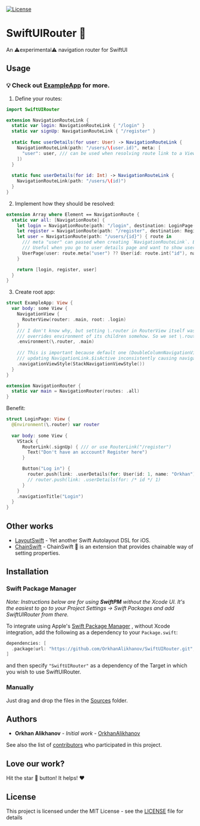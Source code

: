 [![License](https://img.shields.io/github/license/OrkhanAlikhanov/SwiftUIRouter.svg)](https://github.com/OrkhanAlikhanov/SwiftUIRouter/blob/master/LICENSE)

# SwiftUIRouter 🔗
An ⚠️experimental⚠️ navigation router for SwiftUI

## Usage
### 💡 Check out [ExampleApp](https://github.com/OrkhanAlikhanov/SwiftUIRouter/tree/master/ExampleApp) for more.

1. Define your routes:
```swift
import SwiftUIRouter

extension NavigationRouteLink {
  static var login: NavigationRouteLink { "/login" }
  static var signUp: NavigationRouteLink { "/register" }
  
  static func userDetails(for user: User) -> NavigationRouteLink {
    NavigationRouteLink(path: "/users/\(user.id)", meta: [
      "user": user, /// can be used when resolving route link to a View. Check below how it's used.
    ])
  }
  
  static func userDetails(for id: Int) -> NavigationRouteLink {
    NavigationRouteLink(path: "/users/\(id)")
  }
}
```

2. Implement how they should be resolved:
```swift
extension Array where Element == NavigationRoute {
  static var all: [NavigationRoute] {
    let login = NavigationRoute(path: "/login", destination: LoginPage())
    let register = NavigationRoute(path: "/register", destination: RegisterPage())
    let user = NavigationRoute(path: "/users/{id}") { route in
      /// meta "user" can passed when creating `NavigationRouteLink`. Eg. in `userDetails(for user: User)`
      /// Useful when you go to user details page and want to show user something until detailed data comes in.
      UserPage(user: route.meta("user") ?? User(id: route.int("id"), name: "Unknown"))
    }

    return [login, register, user]
  }
}
```

3. Create root app:
```swift
struct ExampleApp: View {
  var body: some View {
    NavigationView {
      RouterView(router: .main, root: .login)
    }
    /// I don't know why, but setting \.router in RouterView itself was not enough. Probably NavigationView
    /// overrides environment of its children somehow. So we set \.router environment again
    .environment(\.router, .main)
    
    /// This is important because default one (DoubleColumnNavigationViewStyle) is
    /// updating NavigationLink.$isActive inconsistently causing navigation bugs.
    .navigationViewStyle(StackNavigationViewStyle())
  }
}

extension NavigationRouter {
  static var main = NavigationRouter(routes: .all)
}
```

Benefit:
```swift
struct LoginPage: View {
  @Environment(\.router) var router
  
  var body: some View {
    VStack {
      RouterLink(.signUp) { /// or use RouterLink("/register")
        Text("Don't have an acccount? Register here")
      }

      Button("Log in") {
        router.push(link: .userDetails(for: User(id: 1, name: "Orkhan")))
        // router.push(link: .userDetails(for: /* id */ 1)
      }
    }
    .navigationTitle("Login")
  }
}
```

## Other works
- [LayoutSwift](https://github.com/OrkhanAlikhanov/LayoutSwift) - Yet another Swift Autolayout DSL for iOS.
- [ChainSwift](https://github.com/OrkhanAlikhanov/ChainSwift) - ChainSwift 🔗 is an extension that provides chainable way of setting properties.

## Installation

### Swift Package Manager

_Note: Instructions below are for using **SwiftPM** without the Xcode UI. It's the easiest to go to your Project Settings -> Swift Packages and add SwiftUIRouter from there._

To integrate using Apple's [Swift Package Manager](https://swift.org/package-manager/) , without Xcode integration, add the following as a dependency to your `Package.swift`:

```swift
dependencies: [
  .package(url: "https://github.com/OrkhanAlikhanov/SwiftUIRouter.git", .upToNextMajor(from: "1.0.0"))
]
```
and then specify `"SwiftUIRouter"` as a dependency of the Target in which you wish to use SwiftUIRouter.

### Manually
Just drag and drop the files in the [Sources](https://github.com/OrkhanAlikhanov/SwiftUIRouter/blob/master/Sources) folder.

## Authors
* **Orkhan Alikhanov** - *Initial work* - [OrkhanAlikhanov](https://github.com/OrkhanAlikhanov)

See also the list of [contributors](https://github.com/OrkhanAlikhanov/SwiftUIRouter/contributors) who participated in this project.

## Love our work?
Hit the star 🌟 button! It helps! ❤️

## License

This project is licensed under the MIT License - see the [LICENSE](https://github.com/OrkhanAlikhanov/SwiftUIRouter/blob/master/LICENSE) file for details
